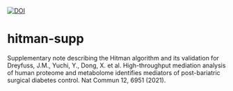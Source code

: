 [![DOI](https://zenodo.org/badge/213279992.svg)](https://zenodo.org/badge/latestdoi/213279992)

# hitman-supp
Supplementary note describing the Hitman algorithm and its validation for Dreyfuss, J.M., Yuchi, Y., Dong, X. et al. High-throughput mediation analysis of human proteome and metabolome identifies mediators of post-bariatric surgical diabetes control. Nat Commun 12, 6951 (2021).